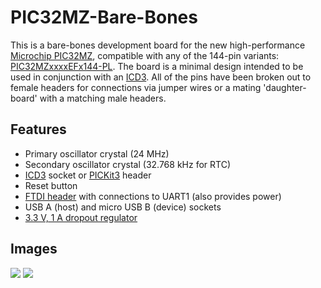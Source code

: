 PIC32MZ-Bare-Bones
==================

This is a bare-bones development board for the new high-performance [Microchip PIC32MZ](http://www.microchip.com/design-centers/32-bit), compatible with any of the 144-pin variants: [PIC32MZxxxxEFx144-PL](http://www.microchip.com/wwwproducts/Devices.aspx?product=PIC32MZ2048EFH144).  The board is a minimal design intended to be used in conjunction with an [ICD3](http://www.microchip.com/stellent/idcplg?IdcService=SS_GET_PAGE&nodeId=1406&dDocName=en537580).  All of the pins have been broken out to female headers for connections via jumper wires or a mating 'daughter-board' with a matching male headers.

Features
--------

* Primary oscillator crystal (24 MHz)
* Secondary oscillator crystal (32.768 kHz for RTC)
* [ICD3](http://www.microchip.com/stellent/idcplg?IdcService=SS_GET_PAGE&nodeId=1406&dDocName=en537580) socket or [PICKit3](http://www.microchip.com/stellent/idcplg?IdcService=SS_GET_PAGE&nodeId=1406&dDocName=en538340&redirects=pickit3) header
* Reset button
* [FTDI header](https://www.sparkfun.com/products/9716) with connections to UART1 (also provides power)
* USB A (host) and micro USB B (device) sockets
* [3.3 V, 1 A dropout regulator](http://www.analog.com/en/power-management/linear-regulators/adp3338/products/product.html)

Images
------

<img src="https://raw.githubusercontent.com/xioTechnologies/PIC32MZ-Bare-Bones/master/PCB%20Photo%20Top.jpg"/>

<img src="https://raw.githubusercontent.com/xioTechnologies/PIC32MZ-Bare-Bones/master/PCB%20Photo%20Bottom.jpg"/>
